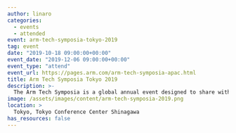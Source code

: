 ```yaml
---
author: linaro
categories:
  - events
  - attended
event: arm-tech-symposia-tokyo-2019
tag: event
date: "2019-10-18 09:00:00+00:00"
event_date: "2019-12-06 09:00:00+00:00"
event_type: "attend"
event_url: https://pages.arm.com/arm-tech-symposia-apac.html
title: Arm Tech Symposia Tokyo 2019
description: >-
  The Arm Tech Symposia is a global annual event designed to share with audience the first-hand market observation, the latest Arm technology roadmap, the up-to-date diverse Arm based devices and applications. This is also a platform where partners from over 1,000 Arm Community and ecosystem gather together demonstrating their products & solutions based on Arm, exchanging market intelligence and tackling the challenges.
image: /assets/images/content/arm-tech-symposia-2019.png
location: >
  Tokyo, Tokyo Conference Center Shinagawa
has_resources: false
---
```


